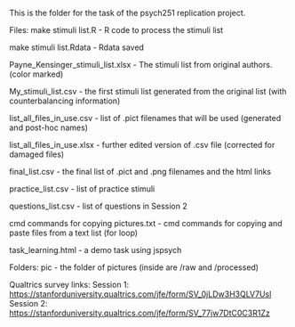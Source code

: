 This is the folder for the task of the psych251 replication project.

Files:
make stimuli list.R - R code to process the stimuli list

make stimuli list.Rdata - Rdata saved

Payne_Kensinger_stimuli_list.xlsx - The stimuli list from original authors. (color marked)

My_stimuli_list.csv - the first stimuli list generated from the original list (with counterbalancing information)

list_all_files_in_use.csv - list of .pict filenames that will be used (generated and post-hoc names)

list_all_files_in_use.xlsx - further edited version of .csv file (corrected for damaged files)

final_list.csv - the final list of .pict and .png filenames and the html links

practice_list.csv - list of practice stimuli

questions_list.csv - list of questions in Session 2

cmd commands for copying pictures.txt - cmd commands for copying and paste files from a text list (for loop) 

task_learning.html - a demo task using jspsych


Folders:
pic - the folder of pictures (inside are /raw and /processed)

Qualtrics survey links:
Session 1: https://stanforduniversity.qualtrics.com/jfe/form/SV_0jLDw3H3QLV7Usl
Session 2: https://stanforduniversity.qualtrics.com/jfe/form/SV_77jw7DtC0C3R1Zz